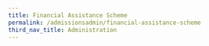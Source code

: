 ```yaml
---
title: Financial Assistance Scheme
permalink: /admissionsadmin/financial-assistance-scheme
third_nav_title: Administration
---
```

